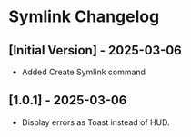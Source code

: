 # Symlink Changelog

## [Initial Version] - 2025-03-06
- Added Create Symlink command

## [1.0.1] - 2025-03-06
- Display errors as Toast instead of HUD.